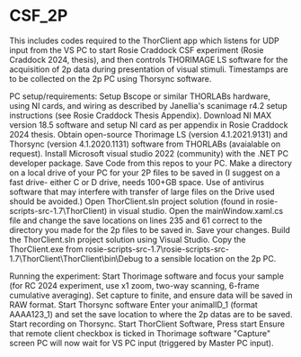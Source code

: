 # CSF_2P
This includes codes required to the ThorClient app which listens for UDP input from the VS PC to start Rosie Craddock CSF experiment (Rosie Craddock 2024, thesis), and then controls THORIMAGE LS software for the acquisition of 2p data during presentation of visual stimuli. Timestamps are to be collected on the 2p PC using Thorsync software. 

PC setup/requirements: 
Setup Bscope or similar THORLABs hardware, using NI cards, and wiring as described by Janellia's scanimage r4.2 setup instructions (see Rosie Craddock Thesis Appendix).
Download NI MAX version 18.5 software and setup NI card as per appendix in Rosie Craddock 2024 thesis.
Obtain open-source Thorimage LS (version 4.1.2021.9131) and Thorsync (version 4.1.2020.1131) software from THORLABs (avaialable on request).
Install Microsoft visual studio 2022 (community) with the .NET PC developer package.
Save Code from this repos to your PC. 
Make a directory on a local drive of your PC for your 2P files to be saved in (I suggest on a fast drive- either C or D drive, needs 100+GB space. Use of antivirus software that may interfere with transfer of large files on the Drive used should be avoided.) 
Open ThorClient.sln project solution (found in rosie-scripts-src-1.7\ThorClient) in visual studio. Open the mainWindow.xaml.cs file and change the save locations on lines 235 and 61 correct to the directory you made for the 2p files to be saved in. Save your changes. 
Build the ThorClient.sln project solution using Visual Studio. 
Copy the ThorClient.exe from rosie-scripts-src-1.7\rosie-scripts-src-1.7\ThorClient\ThorClient\bin\Debug to a sensible location on the 2p PC.

Running the experiment: 
Start Thorimage software and focus your sample (for RC 2024 experiment, use x1 zoom, two-way scanning, 6-frame cumulative averaging). Set capture to finite, and ensure data will be saved in RAW format. 
Start Thorsync software 
Enter your animalID_1 (format AAAA123_1) and set the save location to where the 2p datas are to be saved.
Start recording on Thorsync. 
Start ThorClient Software, 
Press start 
Ensure that remote client checkbox is ticked in Thorimage software "Capture" screen 
PC will now wait for VS PC input (triggered by Master PC input).
